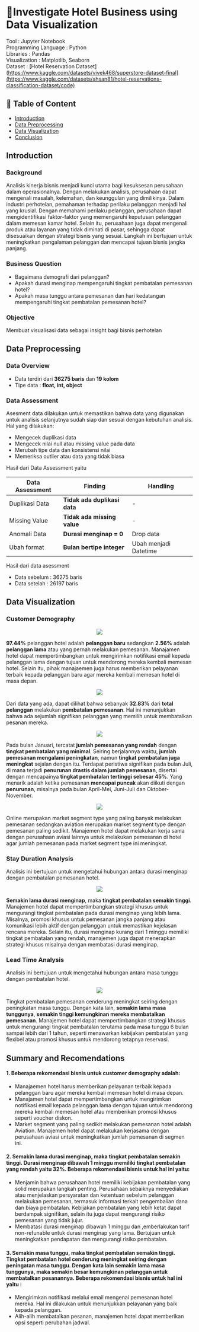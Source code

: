 # 🏨Investigate Hotel Business using Data Visualization

Tool : Jupyter Notebook\
Programming Language : Python\
Libraries : Pandas\
Visualization : Matplotlib, Seaborn\
Dataset : [Hotel Reservation Dataset](https://www.kaggle.com/datasets/vivek468/superstore-dataset-final](https://www.kaggle.com/datasets/ahsan81/hotel-reservations-classification-dataset/code)

## 🔖 Table of Content
- [Introduction](#introduction)
- [Data Preprocessing](#data-preprocessing)
- [Data Visualization](#data-visualization)
- [Conclusion](#Summary-and-Recomendations)

## Introduction

### Background
Analisis kinerja bisnis menjadi kunci utama bagi kesuksesan perusahaan dalam operasionalnya. Dengan melakukan analisis, perusahaan dapat mengenali masalah, kelemahan, dan keunggulan yang dimilikinya. Dalam industri perhotelan, pemahaman terhadap perilaku pelanggan menjadi hal yang krusial. Dengan memahami perilaku pelanggan, perusahaan dapat mengidentifikasi faktor-faktor yang memengaruhi keputusan pelanggan dalam memesan kamar hotel. Selain itu, perusahaan juga dapat mengenali produk atau layanan yang tidak diminati di pasar, sehingga dapat disesuaikan dengan strategi bisnis yang sesuai. Langkah ini bertujuan untuk meningkatkan pengalaman pelanggan dan mencapai tujuan bisnis jangka panjang.

### Business Question
- Bagaimana demografi dari pelanggan?
- Apakah durasi menginap mempengaruhi tingkat pembatalan pemesanan hotel?
- Apakah masa tunggu antara pemesanan dan hari kedatangan mempengaruhi tingkat pembatalan pemesanan hotel?
### Objective
Membuat visualisasi data sebagai insight bagi bisnis perhotelan

## Data Preprocessing
### Data Overview
- Data terdiri dari **36275 baris** dan **19 kolom**
- Tipe data : **float, int, object**

### Data Assessment
Asesment data dilakukan untuk memastikan bahwa data yang digunakan untuk analisis selanjutnya sudah siap dan sesuai dengan kebutuhan analisis. Hal yang dilakukan:
- Mengecek duplikasi data
- Mengecek nilai null atau missing value pada data
- Merubah tipe data dan konsistensi nilai
- Memeriksa outlier atau data yang tidak biasa

Hasil dari Data Assessment yaitu

| Data Assessment | Finding | Handling |
|---------|---------|---------|
|Duplikasi Data| **Tidak ada duplikasi data**|-|
|Missing Value|**Tidak ada missing value**|-|
|Anomali Data|**Durasi menginap = 0**| Drop data|
|Ubah format|**Bulan bertipe integer**|Ubah menjadi Datetime|

Hasil dari data asessment
- Data sebelum : 36275 baris
- Data setelah : 26197 baris
  
## Data Visualization
### Customer Demography

<p align="center"><img src="https://github.com/dikfaj/Python/assets/39393133/1bfb22ad-b886-4d5c-ac9d-7d37fe0f464e"></p>

**97.44%** pelanggan hotel adalah **pelanggan baru** sedangkan **2.56%** adalah **pelanggan lama** atau yang pernah melakukan pemesanan. Manajamen hotel dapat mempertimbangkan untuk mengirimkan notifikasi email kepada pelanggan lama dengan tujuan untuk mendorong mereka kembali memesan hotel. Selain itu, pihak manajaemen juga harus memberikan pelayanan terbaik kepada pelanggan baru agar mereka kembali memesan hotel di masa depan.

<p align="center"><img src="https://github.com/dikfaj/Python/assets/39393133/910e36bd-0923-41ce-ab00-d6942f0545f9"></p>
  
Dari data yang ada, dapat dilihat bahwa sebanyak **32.83%** dari **total pelanggan** melakukan **pembatalan pemesanan**. Hal ini menunjukkan bahwa ada sejumlah signifikan pelanggan yang memilih untuk membatalkan pesanan mereka.


<p align="center"><img src="https://github.com/dikfaj/Python/assets/39393133/6fd283d6-72e8-423e-9add-4069228c1fb1"></p>

Pada bulan Januari, tercatat **jumlah pemesanan yang rendah** dengan **tingkat pembatalan yang minimal**. Seiring berjalannya waktu, **jumlah pemesanan mengalami peningkatan**, namun **tingkat pembatalan juga meningkat** sejalan dengan itu. 
Terdapat peristiwa signifikan pada bulan Juli, di mana terjadi **penurunan drastis dalam jumlah pemesanan**, disertai dengan mencapainya **tingkat pembatalan tertinggi sebesar 45%**. 
Yang menarik adalah ketika pemesanan **mencapai puncak** akan diikuti dengan **penurunan**, misalnya pada bulan April-Mei, Juni-Juli dan Oktober-November.


<p align="center"><img src="https://github.com/dikfaj/Python/assets/39393133/88174b02-f43e-4276-9b97-e6a5b2560620"></p>

Online merupakan market segment type yang paling banyak melakukan pemesanan sedangkan aviation merupakan market segment type dengan pemesanan paling sedikit. Manajemen hotel dapat melakukan kerja sama dengan perusahaan aviasi lainnya untuk melakukan pemesanan di hotel agar jumlah pemesanan pada market segment type ini meningkat.

### Stay Duration Analysis
Analisis ini bertujuan untuk mengetahui hubungan antara durasi menginap dengan pembatalan pemesanan hotel.

<p align="center"><img src="https://github.com/dikfaj/Python/assets/39393133/e8e46be1-cd0b-4542-a0b9-c2bceb56c89b"></p>

**Semakin lama durasi menginap**, maka **tingkat pembatalan semakin tinggi**. Manajemen hotel dapat mempertimbangkan strategi khusus untuk mengurangi tingkat pembatalan pada durasi menginap yang lebih lama. Misalnya, promosi khusus untuk pemesanan jangka panjang atau komunikasi lebih aktif dengan pelanggan untuk memastikan kejelasan rencana mereka. Selain itu, durasi menginap kurang dari 1 minggu memiliki tingkat pembatalan yang rendah, manajemen juga dapat menerapkan strategi khusus misalnya dengan membatasi durasi menginap.

### Lead Time Analysis
Analisis ini bertujuan untuk mengetahui hubungan antara masa tunggu dengan pembatalan hotel.

<p align="center"><img src="https://github.com/dikfaj/Python/assets/39393133/7d90a911-355a-4c89-8209-20aa241bf2b6"></p>

Tingkat pembatalan pemesanan cenderung meningkat seiring dengan peningkatan masa tunggu. Dengan kata lain, **semakin lama masa tunggunya**, **semakin tinggi kemungkinan mereka membatalkan pemesanan**.
Manajemen hotel dapat mempertimbangkan strategi khusus untuk mengurangi tingkat pembatalan terutama pada masa tunggu 6 bulan sampai lebih dari 1 tahun, seperti menawarkan kebijakan pembatalan yang flexibel atau promosi khusus untuk mendorong tetapnya reservasi.

## Summary and Recomendations
#### 1. Beberapa rekomendasi bisnis untuk customer demography adalah: 
- Manajaemen hotel harus memberikan pelayanan terbaik kepada pelanggan baru agar mereka kembali memesan hotel di masa depan.
- Manajamen hotel dapat mempertimbangkan untuk mengirimkan notifikasi email kepada pelanggan lama dengan tujuan untuk mendorong mereka kembali memesan hotel atau memberikan promosi khusus seperti voucher diskon.
- Market segment yang paling sedikit melakukan pemesanan hotel adalah Aviation. Manajemen hotel dapat melakukan kerjasama dengan perusahaan aviasi untuk meningkatkan jumlah pemesanan di segmen ini.

#### 2. Semakin lama durasi menginap, maka tingkat pembatalan semakin tinggi. Durasi menginap dibawah 1 minggu memiliki tingkat pembatalan yang rendah yaitu 32%. Beberapa rekomendasi bisnis untuk hal ini yaitu:
- Menjamin bahwa perusahaan hotel memiliki kebijakan pembatalan yang solid merupakan langkah penting. Perusahaan sebaiknya menyediakan atau menjelaskan persyaratan dan ketentuan sebelum pelanggan melakukan pemesanan, termasuk informasi terkait pengembalian dana dan biaya pembatalan. Kebijakan pembatalan yang lebih ketat dapat berdampak signifikan, selain itu juga dapat mengurangi risiko pemesanan yang tidak jujur.
- Membatasi durasi menginap dibawah 1 minggu dan ,emberlakukan tarif non-refunable untuk durasi menginap yang lama. Bertujuan untuk meningkatkan pendapatan dan mengurangi risiko pembatalan.

#### 3. Semakin masa tunggu, maka tingkat pembatalan semakin tinggi. Tingkat pembatalan hotel cenderung meningkat seiring dengan peningatan masa tunggu. Dengan kata lain semakin lama masa tunggunya, maka semakin besar kemungkinan pelanggan untuk membatalkan pesanannya. Beberapa rekomendasi bisnis untuk hal ini yaitu :
- Mengirimkan notifikasi melalui email mengenai pemesanan hotel mereka. Hal ini dilakukan untuk menunjukkan pelayanan yang baik kepada pelanggan.
- Alih-alih membatalkan pesanan, manajemen hotel dapat memberikan opsi seperti perubahan jadwal.




